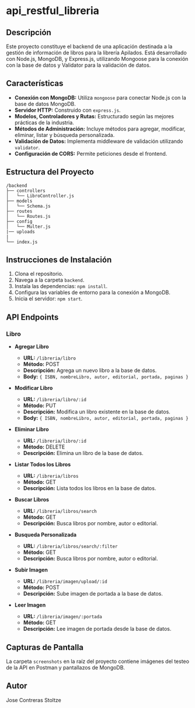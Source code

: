 # api_restful_libreria

## Descripción

Este proyecto constituye el backend de una aplicación destinada a la gestión de información de libros para la librería Apilados. Está desarrollado con Node.js, MongoDB, y Express.js, utilizando Mongoose para la conexión con la base de datos y Validator para la validación de datos.

## Características

- **Conexión con MongoDB:** Utiliza `mongoose` para conectar Node.js con la base de datos MongoDB.
- **Servidor HTTP:** Construido con `express.js`.
- **Modelos, Controladores y Rutas:** Estructurado según las mejores prácticas de la industria.
- **Métodos de Administración:** Incluye métodos para agregar, modificar, eliminar, listar y búsqueda personalizada.
- **Validación de Datos:** Implementa middleware de validación utilizando `validator`.
- **Configuración de CORS:** Permite peticiones desde el frontend.

## Estructura del Proyecto

```plaintext
/backend
├── controllers
│   └── LibroController.js
├── models
│   └── Schema.js
├── routes
│   └── Routes.js
├── config
│   └── Multer.js
|── uploads
|   
└── index.js
```

## Instrucciones de Instalación

1. Clona el repositorio.
2. Navega a la carpeta `backend`.
3. Instala las dependencias: `npm install`.
4. Configura las variables de entorno para la conexión a MongoDB.
5. Inicia el servidor: `npm start`.

## API Endpoints

### Libro

- **Agregar Libro**
  - **URL:** `/libreria/libro`
  - **Método:** POST
  - **Descripción:** Agrega un nuevo libro a la base de datos.
  - **Body:** `{ ISBN, nombreLibro, autor, editorial, portada, paginas }`

- **Modificar Libro**
  - **URL:** `/libreria/libro/:id`
  - **Método:** PUT
  - **Descripción:** Modifica un libro existente en la base de datos.
  - **Body:** `{ ISBN, nombreLibro, autor, editorial, portada, paginas }`

- **Eliminar Libro**
  - **URL:** `/libreria/libro/:id`
  - **Método:** DELETE
  - **Descripción:** Elimina un libro de la base de datos.

- **Listar Todos los Libros**
  - **URL:** `/libreria/libros`
  - **Método:** GET
  - **Descripción:** Lista todos los libros en la base de datos.

- **Buscar Libros**
  - **URL:** `/libreria/libros/search`
  - **Método:** GET
  - **Descripción:** Busca libros por nombre, autor o editorial.

- **Busqueda Personalizada**
  - **URL:** `/libreria/libros/search/:filter`
  - **Método:** GET
  - **Descripción:** Busca libros por nombre, autor o editorial.

- **Subir Imagen**
  - **URL:** `/libreria/imagen/upload/:id`
  - **Método:** POST
  - **Descripción:** Sube imagen de portada a la base de datos.

- **Leer Imagen**
  - **URL:** `/libreria/imagen/:portada`
  - **Método:** GET
  - **Descripción:** Lee imagen de portada desde la base de datos.

## Capturas de Pantalla

La carpeta `screenshots` en la raíz del proyecto contiene imágenes del testeo de la API en Postman y pantallazos de MongoDB.

## Autor

Jose Contreras Stoltze
